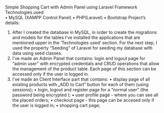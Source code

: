 Simple Shopping Cart with Admin Panel using Laravel Framework
Technologies used:  
•	MySQL  (XAMPP Control Panel)
•	PHP(Laravel)
•	Bootstrap 
Project’s details:
1)	After I created the database in MySQL, in order to create the migrations and models for the tables I’ve installed the applications that are mentioned upper in the ‘Technologies used’ section. For the next step, I used the property “Seeding” of Laravel for seeding my database with data using seed classes.
2)	I’ve made an Admin Panel that contains: login and logout page for “admin user” with encrypted credentials  and  CRUD operations that allow the management of the product table. Each page of this section can be accessed only if the user is logged in.
3)	I’ve made an Client Interface part  that contains: 
•	display page of all existing products with „ADD to Cart” button for each of them (using sessions); 
•	login, logout and register page for a “normal user” (the password being encrypted ); 
•	user profile page -  where you can see all the placed orders; 
•	checkout page - this page can be accesed only if the user is logged in;
•	shopping cart page;



